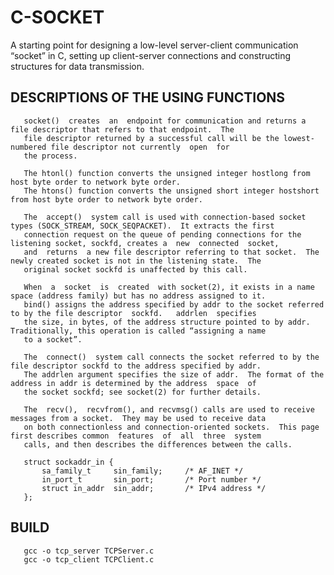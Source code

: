 # C-SOCKET
A starting point for designing a low-level server-client communication “socket” in C, setting up client-server connections and constructing structures for data transmission.

## DESCRIPTIONS OF THE USING FUNCTIONS

       socket()  creates  an  endpoint for communication and returns a file descriptor that refers to that endpoint.  The
       file descriptor returned by a successful call will be the lowest-numbered file descriptor not currently  open  for
       the process.

       The htonl() function converts the unsigned integer hostlong from host byte order to network byte order.
       The htons() function converts the unsigned short integer hostshort from host byte order to network byte order.

       The  accept()  system call is used with connection-based socket types (SOCK_STREAM, SOCK_SEQPACKET).  It extracts the first
       connection request on the queue of pending connections for the listening socket, sockfd, creates a  new  connected  socket,
       and  returns  a new file descriptor referring to that socket.  The newly created socket is not in the listening state.  The
       original socket sockfd is unaffected by this call.

       When  a  socket  is  created  with socket(2), it exists in a name space (address family) but has no address assigned to it.
       bind() assigns the address specified by addr to the socket referred to by the file descriptor  sockfd.   addrlen  specifies
       the size, in bytes, of the address structure pointed to by addr.  Traditionally, this operation is called “assigning a name
       to a socket”.

       The  connect()  system call connects the socket referred to by the file descriptor sockfd to the address specified by addr.
       The addrlen argument specifies the size of addr.  The format of the address in addr is determined by the address  space  of
       the socket sockfd; see socket(2) for further details.

       The  recv(),  recvfrom(), and recvmsg() calls are used to receive messages from a socket.  They may be used to receive data
       on both connectionless and connection-oriented sockets.  This page first describes common  features  of  all  three  system
       calls, and then describes the differences between the calls.

       struct sockaddr_in {
           sa_family_t     sin_family;     /* AF_INET */
           in_port_t       sin_port;       /* Port number */
           struct in_addr  sin_addr;       /* IPv4 address */
       };

## BUILD
       gcc -o tcp_server TCPServer.c
       gcc -o tcp_client TCPClient.c

